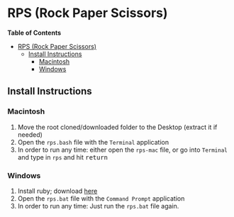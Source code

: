 # RPS (Rock Paper Scissors)

**Table of Contents**

- [RPS (Rock Paper Scissors)](#rps-rock-paper-scissors)
  - [Install Instructions](#install-instructions)
    - [Macintosh](#macintosh)
    - [Windows](#windows)

## Install Instructions

### Macintosh

1. Move the root cloned/downloaded folder to the Desktop (extract it if needed)
2. Open the `rps.bash` file with the `Terminal` application
3. In order to run any time: either open the `rps-mac` file, or go into `Terminal` and type in `rps` and hit <kbd>return</kbd>

### Windows

1. Install ruby; download [here](http://rubyinstaller.org/downloads/)
2. Open the `rps.bat` file with the `Command Prompt` application
3. In order to run any time: Just run the `rps.bat` file again.

